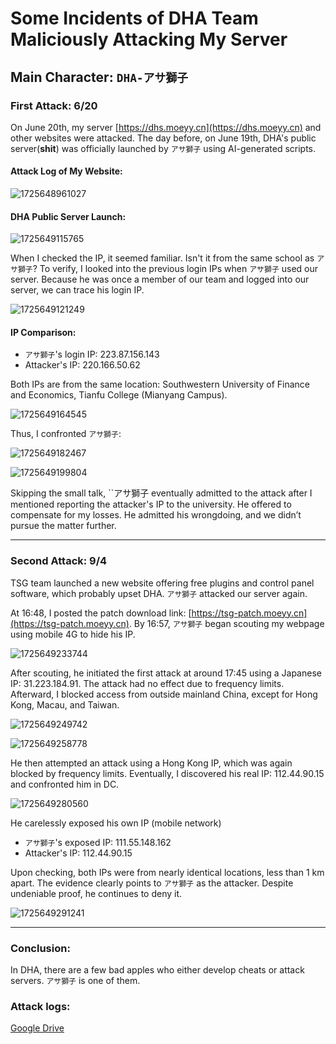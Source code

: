 # Some Incidents of DHA Team Maliciously Attacking My Server

## Main Character: `DHA-アサ獅子`

### First Attack: 6/20

On June 20th, my server [https://dhs.moeyy.cn](https://dhs.moeyy.cn) and other websites were attacked. The day before, on June 19th, DHA's public server(**shit**) was officially launched by `アサ獅子` using AI-generated scripts.

#### Attack Log of My Website:

![1725648961027](images/FuckDhaTeam/1725648961027.png)

#### DHA Public Server Launch:

![1725649115765](images/FuckDhaTeam/1725649115765.png)

When I checked the IP, it seemed familiar. Isn't it from the same school as `アサ獅子`? To verify, I looked into the previous login IPs when `アサ獅子` used our server.
Because he was once a member of our team and logged into our server, we can trace his login IP.

![1725649121249](images/FuckDhaTeam/1725649121249.png)

#### IP Comparison:

- `アサ獅子`'s login IP: 223.87.156.143
- Attacker's IP: 220.166.50.62

Both IPs are from the same location: Southwestern University of Finance and Economics, Tianfu College (Mianyang Campus).

![1725649164545](images/FuckDhaTeam/1725649164545.png)

Thus, I confronted `アサ獅子`:

![1725649182467](images/FuckDhaTeam/1725649182467.png)

![1725649199804](images/FuckDhaTeam/1725649199804.png)

Skipping the small talk, ``アサ獅子 eventually admitted to the attack after I mentioned reporting the attacker's IP to the university. He offered to compensate for my losses. He admitted his wrongdoing, and we didn’t pursue the matter further.

---

### Second Attack: 9/4

TSG team launched a new website offering free plugins and control panel software, which probably upset DHA. `アサ獅子` attacked our server again.

At 16:48, I posted the patch download link: [https://tsg-patch.moeyy.cn](https://tsg-patch.moeyy.cn). By 16:57, `アサ獅子` began scouting my webpage using mobile 4G to hide his IP.

![1725649233744](images/FuckDhaTeam/1725649233744.png)

After scouting, he initiated the first attack at around 17:45 using a Japanese IP: 31.223.184.91. The attack had no effect due to frequency limits. Afterward, I blocked access from outside mainland China, except for Hong Kong, Macau, and Taiwan.

![1725649249742](images/FuckDhaTeam/1725649249742.png)

![1725649258778](images/FuckDhaTeam/1725649258778.png)

He then attempted an attack using a Hong Kong IP, which was again blocked by frequency limits. Eventually, I discovered his real IP: 112.44.90.15 and confronted him in DC.

![1725649280560](images/FuckDhaTeam/1725649280560.png)

He carelessly exposed his own IP (mobile network)

- `アサ獅子`'s exposed IP: 111.55.148.162
- Attacker's IP: 112.44.90.15

Upon checking, both IPs were from nearly identical locations, less than 1 km apart. The evidence clearly points to `アサ獅子` as the attacker. Despite undeniable proof, he continues to deny it.

![1725649291241](images/FuckDhaTeam/1725649291241.png)

---

### Conclusion:

In DHA, there are a few bad apples who either develop cheats or attack servers. `アサ獅子` is one of them.

### Attack logs:

[Google Drive](https://drive.google.com/drive/folders/16wVX39fCjVbMRznzBgcj9gohd2q4O6-s?usp=sharing)

